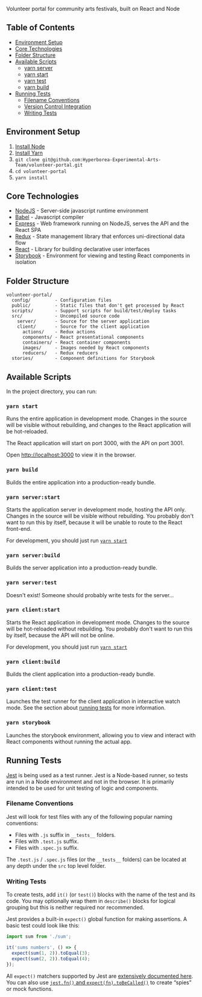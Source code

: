 Volunteer portal for community arts festivals, built on React and Node

## Table of Contents

- [Environment Setup](#environment-setup)
- [Core Technologies](#core-technologies)
- [Folder Structure](#folder-structure)
- [Available Scripts](#available-scripts)
  - [yarn server](#yarn-server)
  - [yarn start](#yarn-start)
  - [yarn test](#yarn-test)
  - [yarn build](#yarn-build)
- [Running Tests](#running-tests)
  - [Filename Conventions](#filename-conventions)
  - [Version Control Integration](#version-control-integration)
  - [Writing Tests](#writing-tests)

## Environment Setup

1. [Install Node](https://nodejs.org)
2. [Install Yarn](https://yarnpkg.com/en/docs/install)
3. `git clone git@github.com:Hyperborea-Experimental-Arts-Team/volunteer-portal.git`
4. `cd volunteer-portal`
5. `yarn install`

## Core Technologies

* [NodeJS](https://nodejs.org) - Server-side javascript runtime environment
* [Babel](https://babeljs.io) - Javascript compiler
* [Express](https://expressjs.com/) - Web framework running on NodeJS, serves the API and the React SPA
* [Redux](http://redux.js.org/) - State management library that enforces uni-directional data flow
* [React](https://reactjs.org/) - Library for building declarative user interfaces
* [Storybook](https://storybook.js.org/) - Environment for viewing and testing React components in isolation

## Folder Structure

```
volunteer-portal/
  config/         - Configuration files
  public/         - Static files that don't get processed by React
  scripts/        - Support scripts for build/test/deploy tasks
  src/            - Uncompiled source code
    server/       - Source for the server application
    client/       - Source for the client application
      actions/    - Redux actions
      components/ - React presentational components
      containers/ - React container components
      images/     - Images needed by React components
      reducers/   - Redux reducers
  stories/        - Component definitions for Storybook
```

## Available Scripts

In the project directory, you can run:

### `yarn start`

Runs the entire application in development mode. Changes in the source will be visible without rebuilding, and changes
to the React application will be hot-reloaded. 

The React application will start on port 3000, with the API on port 3001.

Open [http://localhost:3000](http://localhost:3000) to view it in the browser.

### `yarn build`

Builds the entire application into a production-ready bundle.

### `yarn server:start`

Starts the application server in development mode, hosting the API only. Changes in the source will be visible without
rebuilding. You probably don't want to run this by itself, because it will be unable to route to the React front-end.

For development, you should just run [`yarn start`](#yarn-start)

### `yarn server:build`

Builds the server application into a production-ready bundle.

### `yarn server:test`

Doesn't exist! Someone should probably write tests for the server...

### `yarn client:start`

Starts the React application in development mode. Changes to the source will be hot-reloaded without rebuilding.
You probably don't want to run this by itself, because the API will not be online.

For development, you should just run [`yarn start`](#yarn-start)

### `yarn client:build`

Builds the client application into a production-ready bundle.

### `yarn client:test`

Launches the test runner for the client application in interactive watch mode.
See the section about [running tests](#running-tests) for more information.

### `yarn storybook`

Launches the storybook environment, allowing you to view and interact with React components without running the actual app.

## Running Tests

[Jest](https://facebook.github.io/jest/) is being used as a test runner. Jest is a Node-based runner, so tests are run in a Node environment and not in the browser. It is primarily intended to be used for unit testing of logic and components.

### Filename Conventions

Jest will look for test files with any of the following popular naming conventions:

* Files with `.js` suffix in `__tests__` folders.
* Files with `.test.js` suffix.
* Files with `.spec.js` suffix.

The `.test.js` / `.spec.js` files (or the `__tests__` folders) can be located at any depth under the `src` top level folder.

### Writing Tests

To create tests, add `it()` (or `test()`) blocks with the name of the test and its code. You may optionally wrap them in `describe()` blocks for logical grouping but this is neither required nor recommended.

Jest provides a built-in `expect()` global function for making assertions. A basic test could look like this:

```js
import sum from './sum';

it('sums numbers', () => {
  expect(sum(1, 2)).toEqual(3);
  expect(sum(2, 2)).toEqual(4);
});
```

All `expect()` matchers supported by Jest are [extensively documented here](http://facebook.github.io/jest/docs/expect.html).<br>
You can also use [`jest.fn()` and `expect(fn).toBeCalled()`](http://facebook.github.io/jest/docs/expect.html#tohavebeencalled) to create “spies” or mock functions.
